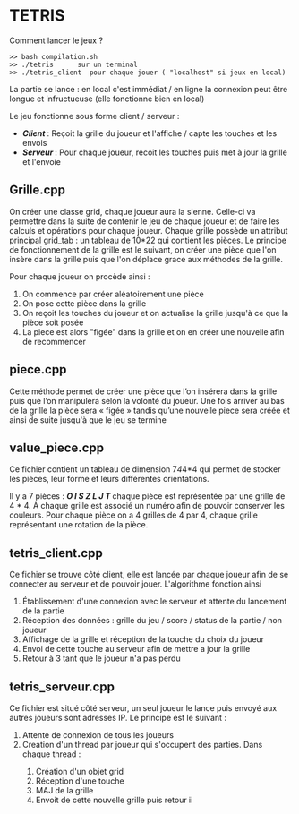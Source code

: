 # TETRIS

Comment lancer le jeux ? 

	>> bash compilation.sh 
	>> ./tetris      sur un terminal
	>> ./tetris_client  pour chaque jouer ( "localhost" si jeux en local)

La partie se lance : en local c'est immédiat /  en ligne la connexion peut être longue et infructueuse (elle fonctionne bien en local)


Le jeu fonctionne sous forme client / serveur : 
<ul>
	<li> <i> <b> Client </i> </b> : Reçoit la grille du joueur et l'affiche / capte les touches et les envois  </li>
 	<li> <i> <b> Serveur </i> </b>  : Pour chaque joueur, recoit les touches puis met à jour la grille et l'envoie </li>
</ul>

## Grille.cpp

On créer une classe grid, chaque joueur aura la sienne. Celle-ci va permettre dans la suite de contenir le jeu de chaque joueur et de faire les calculs et opérations pour chaque joueur. Chaque grille possède un attribut principal grid_tab : un tableau de 10*22 qui contient les pièces. Le principe de fonctionnement de la grille est le suivant, on créer une pièce que l'on insère dans la grille puis que l'on déplace grace aux méthodes de la grille.

Pour chaque joueur on procède ainsi : 
<ol>
	<li>  On commence par créer aléatoirement une pièce </li>
	<li>  On pose cette pièce dans la grille </li>
	<li>  On reçoit les touches du joueur et on actualise la grille jusqu'à ce que la pièce soit posée </li>
	<li>  La piece est alors "figée" dans la grille et on en créer une nouvelle afin de recommencer </li>

</ol>


## piece.cpp

Cette méthode permet de créer une pièce que l’on insérera dans la grille puis que l’on manipulera selon la volonté du joueur. Une fois arriver au bas de la grille la pièce sera « figée » tandis qu’une nouvelle piece sera créée et ainsi de suite jusqu'à que le jeu se termine

 

## value_piece.cpp

Ce fichier contient un tableau de dimension 7*4*4*4 qui permet de stocker les pièces, leur forme et leurs différentes orientations.

Il y a 7 pièces : <i><b> O  I  S  Z  L  J  T </i></b> chaque pièce est représentée par une grille de 4 * 4. À chaque grille est associé un numéro afin de pouvoir conserver les couleurs. Pour chaque pièce on a 4 grilles de 4 par 4, chaque grille représentant une rotation de la pièce.


## tetris_client.cpp 

Ce fichier se trouve côté client, elle est lancée par chaque joueur afin de se connecter au serveur et de pouvoir jouer. L'algorithme fonction ainsi

<ol>
	<li> Établissement d'une connexion avec le serveur et attente du lancement de la partie  </li>
	<li> Réception des données : grille du jeu / score / status de la partie / non joueur </li>
	<li> Affichage de la grille et réception de la touche du choix du joueur </li>
	<li> Envoi de cette touche au serveur afin de mettre a jour la grille </li>
	<li> Retour à 3 tant que le joueur n'a pas perdu </li>
</ol>


## tetris_serveur.cpp 

Ce fichier est situé côté serveur, un seul joueur le lance puis envoyé aux autres joueurs sont adresses IP. Le principe est le suivant :

<ol>
	<li> Attente de connexion de tous les joueurs </li>
	<li> Creation d'un thread par joueur qui s'occupent des parties. Dans chaque thread :  </li>
	<ol> 
		<li> Création d'un objet grid </li>
		<li> Réception d'une touche</li> 
		<li> MAJ de la grille </li>
		<li> Envoit de cette nouvelle grille puis retour ii </li>
	</ol>
</ol>
